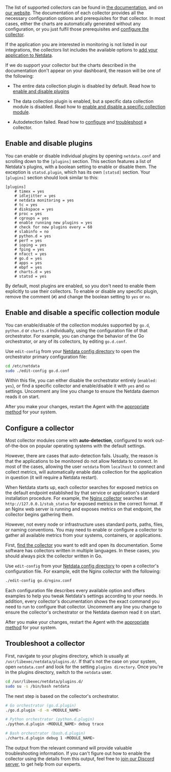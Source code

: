 

The list of supported collectors can be found in [the documentation](/docs/agent/src/collectors/collectors),
and on [our website](https://www.netdata.cloud/integrations). The documentation of each collector provides all the
necessary configuration options and prerequisites for that collector. In most cases, either the charts are automatically generated
without any configuration, or you just fulfil those prerequisites and [configure the collector](#configure-a-collector).

If the application you are interested in monitoring is not listed in our integrations, the collectors list includes
the available options to
[add your application to Netdata](https://github.com/netdata/netdata/edit/master/src/collectors/COLLECTORS.md#add-your-application-to-netdata).

If we do support your collector but the charts described in the documentation don't appear on your dashboard, the reason will
be one of the following:

- The entire data collection plugin is disabled by default. Read how to [enable and disable plugins](#enable-and-disable-plugins)

- The data collection plugin is enabled, but a specific data collection module is disabled. Read how to
    [enable and disable a specific collection module](#enable-and-disable-a-specific-collection-module).

- Autodetection failed. Read how to [configure](#configure-a-collector) and [troubleshoot](#troubleshoot-a-collector) a collector.

## Enable and disable plugins

You can enable or disable individual plugins by opening `netdata.conf` and scrolling down to the `[plugins]` section.
This section features a list of Netdata's plugins, with a boolean setting to enable or disable them. The exception is
`statsd.plugin`, which has its own `[statsd]` section. Your `[plugins]` section should look similar to this:

```text
[plugins]
    # timex = yes
    # idlejitter = yes
    # netdata monitoring = yes
    # tc = yes
    # diskspace = yes
    # proc = yes
    # cgroups = yes
    # enable running new plugins = yes
    # check for new plugins every = 60
    # slabinfo = no
    # python.d = yes
    # perf = yes
    # ioping = yes
    # fping = yes
    # nfacct = yes
    # go.d = yes
    # apps = yes
    # ebpf = yes
    # charts.d = yes
    # statsd = yes
```

By default, most plugins are enabled, so you don't need to enable them explicitly to use their collectors. To enable or
disable any specific plugin, remove the comment (`#`) and change the boolean setting to `yes` or `no`.

## Enable and disable a specific collection module

You can enable/disable of the collection modules supported by `go.d`, `python.d` or `charts.d` individually, using the
configuration file of that orchestrator. For example, you can change the behavior of the Go orchestrator, or any of its
collectors, by editing `go.d.conf`.

Use `edit-config` from your [Netdata config directory](/docs/agent/netdata-agent/configuration#the-netdata-config-directory)
to open the orchestrator primary configuration file:

```bash
cd /etc/netdata
sudo ./edit-config go.d.conf
```

Within this file, you can either disable the orchestrator entirely (`enabled: yes`), or find a specific collector and
enable/disable it with `yes` and `no` settings. Uncomment any line you change to ensure the Netdata daemon reads it on
start.

After you make your changes, restart the Agent with the [appropriate method](/docs/agent/netdata-agent/start-stop-restart) for your system.

## Configure a collector

Most collector modules come with **auto-detection**, configured to work out-of-the-box on popular operating systems with
the default settings.

However, there are cases that auto-detection fails. Usually, the reason is that the applications to be monitored do not
allow Netdata to connect. In most of the cases, allowing the user `netdata` from `localhost` to connect and collect
metrics, will automatically enable data collection for the application in question (it will require a Netdata restart).

When Netdata starts up, each collector searches for exposed metrics on the default endpoint established by that service
or application's standard installation procedure. For example,
the [Nginx collector](/docs/agent/src/go/plugin/go.d/modules/nginx) searches at
`http://127.0.0.1/stub_status` for exposed metrics in the correct format. If an Nginx web server is running and exposes
metrics on that endpoint, the collector begins gathering them.

However, not every node or infrastructure uses standard ports, paths, files, or naming conventions. You may need to
enable or configure a collector to gather all available metrics from your systems, containers, or applications.

First, [find the collector](/docs/agent/src/collectors/collectors) you want to edit
and open its documentation. Some software has collectors written in multiple languages. In these cases, you should always
pick the collector written in Go.

Use `edit-config` from your
[Netdata config directory](/docs/agent/netdata-agent/configuration#the-netdata-config-directory)
to open a collector's configuration file. For example, edit the Nginx collector with the following:

```bash
./edit-config go.d/nginx.conf
```

Each configuration file describes every available option and offers examples to help you tweak Netdata's settings
according to your needs. In addition, every collector's documentation shows the exact command you need to run to
configure that collector. Uncomment any line you change to ensure the collector's orchestrator or the Netdata daemon
read it on start.

After you make your changes, restart the Agent with the [appropriate method](/docs/agent/netdata-agent/start-stop-restart) for your system.

## Troubleshoot a collector

First, navigate to your plugins directory, which is usually at `/usr/libexec/netdata/plugins.d/`. If that's not the case
on your system, open `netdata.conf` and look for the setting `plugins directory`. Once you're in the plugins directory,
switch to the `netdata` user.

```bash
cd /usr/libexec/netdata/plugins.d/
sudo su -s /bin/bash netdata
```

The next step is based on the collector's orchestrator.

```bash
# Go orchestrator (go.d.plugin)
./go.d.plugin -d -m <MODULE_NAME>

# Python orchestrator (python.d.plugin)
./python.d.plugin <MODULE_NAME> debug trace

# Bash orchestrator (bash.d.plugin)
./charts.d.plugin debug 1 <MODULE_NAME>
```

The output from the relevant command will provide valuable troubleshooting information. If you can't figure out how to
enable the collector using the details from this output, feel free to [join our Discord server](https://discord.com/invite/2mEmfW735j),
to get help from our experts.
